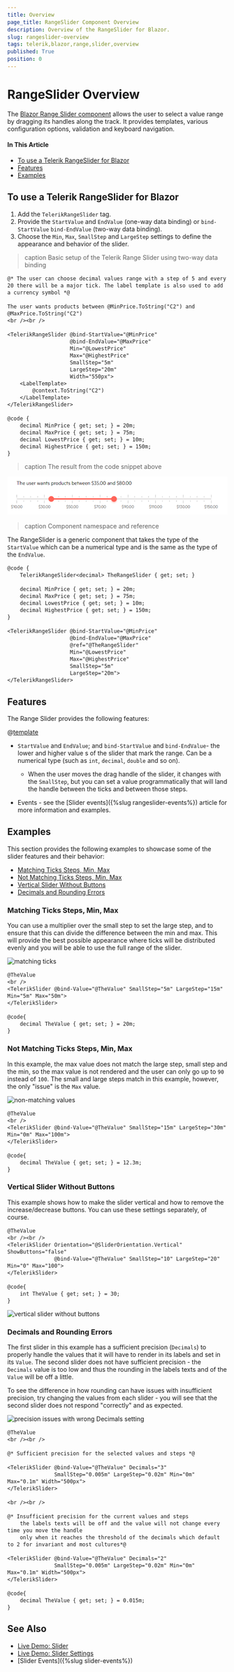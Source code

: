 ```yaml
---
title: Overview
page_title: RangeSlider Component Overview
description: Overview of the RangeSlider for Blazor.
slug: rangeslider-overview
tags: telerik,blazor,range,slider,overview
published: True
position: 0
---
```


# RangeSlider Overview

The <a href="https://www.telerik.com/blazor-ui/rangeslider" target="_blank">Blazor Range Slider component</a> allows the user to select a value range by dragging its handles along the track. It provides templates, various configuration options, validation and keyboard navigation.

#### In This Article

* [To use a Telerik RangeSlider for Blazor](#to-use-a-telerik-rangeslider-for-blazor)
* [Features](#features)
* [Examples](#examples)

## To use a Telerik RangeSlider for Blazor

1. Add the `TelerikRangeSlider` tag.
1. Provide the `StartValue` and `EndValue` (one-way data binding) or `bind-StartValue` `bind-EndValue` (two-way data binding).
1. Choose the `Min`, `Max`, `SmallStep` and `LargeStep` settings to define the appearance and behavior of the slider.


>caption Basic setup of the Telerik Range Slider using two-way data binding

````CSHTML
@* The user can choose decimal values range with a step of 5 and every 20 there will be a major tick. The label template is also used to add a currency symbol *@

The user wants products between @MinPrice.ToString("C2") and @MaxPrice.ToString("C2")
<br /><br />

<TelerikRangeSlider @bind-StartValue="@MinPrice"
                    @bind-EndValue="@MaxPrice"
                    Min="@LowestPrice"
                    Max="@HighestPrice"
                    SmallStep="5m"
                    LargeStep="20m"
                    Width="550px">
    <LabelTemplate>
        @context.ToString("C2")
    </LabelTemplate>
</TelerikRangeSlider>

@code {
    decimal MinPrice { get; set; } = 20m;
    decimal MaxPrice { get; set; } = 75m;
    decimal LowestPrice { get; set; } = 10m;
    decimal HighestPrice { get; set; } = 150m;
}
````

>caption The result from the code snippet above

![range slider first look](images/range-slider-first-look.png)


>caption Component namespace and reference

The RangeSlider is a generic component that takes the type of the `StartValue` which can be a numerical type and is the same as the type of the `EndValue`.

````CSHTML
@code {
    TelerikRangeSlider<decimal> TheRangeSlider { get; set; }

    decimal MinPrice { get; set; } = 20m;
    decimal MaxPrice { get; set; } = 75m;
    decimal LowestPrice { get; set; } = 10m;
    decimal HighestPrice { get; set; } = 150m;
}

<TelerikRangeSlider @bind-StartValue="@MinPrice"
                    @bind-EndValue="@MaxPrice"
                    @ref="@TheRangeSlider"
                    Min="@LowestPrice"
                    Max="@HighestPrice"
                    SmallStep="5m"
                    LargeStep="20m">
</TelerikRangeSlider>
````


## Features

The Range Slider provides the following features:

@[template](/_contentTemplates/slider/common.md#base-slider-features)


* `StartValue` and `EndValue`; and `bind-StartValue` and `bind-EndValue`- the lower and higher value s of the slider that mark the range. Can be a numerical type (such as `int`, `decimal`, `double` and so on). 
    
    * When the user moves the drag handle of the slider, it changes with the `SmallStep`, but you can set a value programmatically that will land the handle between the ticks and between those steps.

* Events - see the [Slider events]({%slug rangeslider-events%}) article for more information and examples.

## Examples

This section provides the following examples to showcase some of the slider features and their behavior:

* [Matching Ticks Steps, Min, Max](#matching-ticks-steps-min-max)
* [Not Matching Ticks Steps, Min, Max](#not-matching-ticks-steps-min-max)
* [Vertical Slider Without Buttons](#vertical-slider-without-buttons)
* [Decimals and Rounding Errors](#decimals-and-rounding-errors)

### Matching Ticks Steps, Min, Max

You can use a multiplier over the small step to set the large step, and to ensure that this can divide the difference between the min and max. This will provide the best possible appearance where ticks will be distributed evenly and you will be able to use the full range of the slider.

![matching ticks](images/slider-matching-ticks.png)

````CSHTML
@TheValue
<br />
<TelerikSlider @bind-Value="@TheValue" SmallStep="5m" LargeStep="15m" Min="5m" Max="50m">
</TelerikSlider>

@code{
    decimal TheValue { get; set; } = 20m;
}
````

### Not Matching Ticks Steps, Min, Max

In this example, the max value does not match the large step, small step and the min, so the max value is not rendered and the user can only go up to `90` instead of `100`. The small and large steps match in this example, however, the only "issue" is the `Max` value.

![non-matching values](images/slider-non-matching-ticks.png)

````CSHTML
@TheValue
<br />
<TelerikSlider @bind-Value="@TheValue" SmallStep="15m" LargeStep="30m" Min="0m" Max="100m">
</TelerikSlider>

@code{
    decimal TheValue { get; set; } = 12.3m;
}
````

### Vertical Slider Without Buttons

This example shows how to make the slider vertical and how to remove the increase/decrease buttons. You can use these settings separately, of course.

````CSHTML
@TheValue
<br /><br />
<TelerikSlider Orientation="@SliderOrientation.Vertical" ShowButtons="false"
               @bind-Value="@TheValue" SmallStep="10" LargeStep="20" Min="0" Max="100">
</TelerikSlider>

@code{
    int TheValue { get; set; } = 30;
}
````


![vertical slider without buttons](images/vertical-slider-without-buttons.png)


### Decimals and Rounding Errors

The first slider in this example has a sufficient precision (`Decimals`) to properly handle the values that it will have to render in its labels and set in its `Value`. The second slider does not have sufficient precision - the `Decimals` value is too low and thus the rounding in the labels texts and of the `Value` will be off a little.

To see the difference in how rounding can have issues with insufficient precision, try changing the values from each slider - you will see that the second slider does not respond "correctly" and as expected.

![precision issues with wrong Decimals setting](images/slider-precision-issue.gif)

````CSHTML
@TheValue
<br /><br />

@* Sufficient precision for the selected values and steps *@

<TelerikSlider @bind-Value="@TheValue" Decimals="3"
               SmallStep="0.005m" LargeStep="0.02m" Min="0m" Max="0.1m" Width="500px">
</TelerikSlider>

<br /><br />

@* Insufficient precision for the current values and steps
    the labels texts will be off and the value will not change every time you move the handle
    only when it reaches the threshold of the decimals which default to 2 for invariant and most cultures*@

<TelerikSlider @bind-Value="@TheValue" Decimals="2"
               SmallStep="0.005m" LargeStep="0.02m" Min="0m" Max="0.1m" Width="500px">
</TelerikSlider>

@code{
    decimal TheValue { get; set; } = 0.015m;
}
````



## See Also

* [Live Demo: Slider](https://demos.telerik.com/blazor-ui/slider/overview)
* [Live Demo: Slider Settings](https://demos.telerik.com/blazor-ui/slider/customization)
* [Slider Events]({%slug slider-events%})

